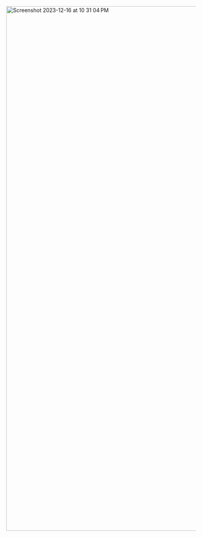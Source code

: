 <img width="1391" alt="Screenshot 2023-12-16 at 10 31 04 PM" src="https://github.com/cojolo1/Bananagrams/assets/110422199/e365d642-5c6e-41ef-85ac-31f8121340d8">
